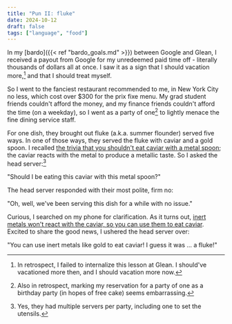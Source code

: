 ```yaml
---
title: "Pun II: fluke"
date: 2024-10-12
draft: false
tags: ["language", "food"]
---
```

In my [bardo]({{< ref "bardo_goals.md" >}}) between Google and Glean, I received a payout from Google for my unredeemed paid time off - literally thousands of dollars all at once. I saw it as a sign that I should vacation more,[^1] and that I should treat myself.
[^1]: In retrospect, I failed to internalize this lesson at Glean. I should've vacationed more then, and I should vacation more now.

So I went to the fanciest restaurant recommended to me, in New York City no less, which cost over $300 for the prix fixe menu. My grad student friends couldn't afford the money, and my finance friends couldn't afford the time (on a weekday), so I went as a party of one[^2] to lightly menace the fine dining service staff.
[^2]: Also in retrospect, marking my reservation for a party of one as a birthday party (in hopes of free cake) seems embarrassing.

For one dish, they brought out fluke (a.k.a. summer flounder) served five ways. In one of those ways, they served the fluke with caviar and a gold spoon. I recalled [the trivia that you shouldn't eat caviar with a metal spoon](https://imperiacaviar.com/blogs/blog/caviar-spoons); the caviar reacts with the metal to produce a metallic taste. So I asked the head server:[^3]
[^3]: Yes, they had multiple servers per party, including one to set the utensils.

"Should I be eating this caviar with this metal spoon?"

The head server responded with their most polite, firm no:

"Oh, well, we've been serving this dish for a while with no issue."

Curious, I searched on my phone for clarification. As it turns out, [inert metals won't react with the caviar, so you can use them to eat caviar](https://en.wikipedia.org/wiki/Caviar_spoon). Excited to share the good news, I ushered the head server over:

"You can use inert metals like gold to eat caviar! I guess it was ... a fluke!"
